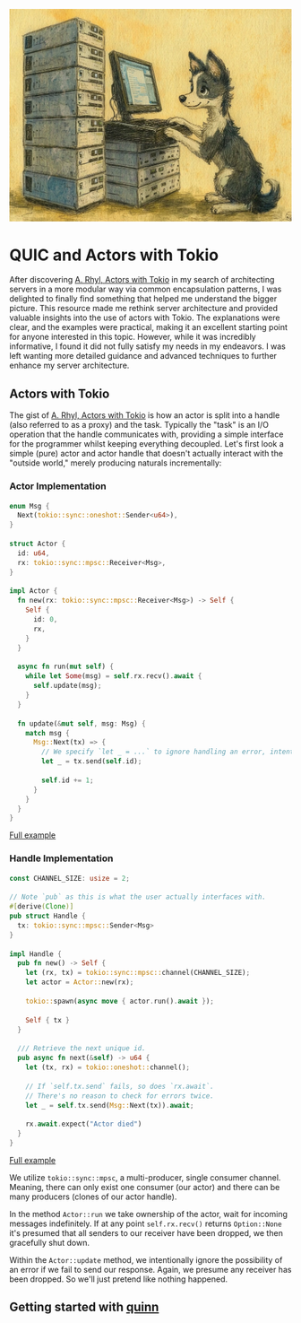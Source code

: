 ![Puppy Programmer](/public/dog-programmer.png "Puppy Programmer")

# QUIC and Actors with Tokio

After discovering [A. Rhyl, Actors with Tokio](https://ryhl.io/blog/actors-with-tokio/) in my search of architecting servers in a more modular way via common encapsulation patterns, I was delighted to finally find something that helped me understand the bigger picture. This resource made me rethink server architecture and provided valuable insights into the use of actors with Tokio. The explanations were clear, and the examples were practical, making it an excellent starting point for anyone interested in this topic. However, while it was incredibly informative, I found it did not fully satisfy my needs in my endeavors. I was left wanting more detailed guidance and advanced techniques to further enhance my server architecture.

## Actors with Tokio

The gist of [A. Rhyl, Actors with Tokio](https://ryhl.io/blog/actors-with-tokio/) is how an actor is split into a handle (also referred to as a proxy) and the task. Typically the "task" is an I/O operation that the handle communicates with, providing a simple interface for the programmer whilst keeping everything decoupled. Let's first look a simple (pure) actor and actor handle that doesn't actually interact with the "outside world," merely producing naturals incrementally:

### Actor Implementation

```rust
enum Msg {
  Next(tokio::sync::oneshot::Sender<u64>),
}

struct Actor {
  id: u64,
  rx: tokio::sync::mpsc::Receiver<Msg>,
}

impl Actor {
  fn new(rx: tokio::sync::mpsc::Receiver<Msg>) -> Self {
    Self { 
      id: 0,
      rx,
    }
  }

  async fn run(mut self) {
    while let Some(msg) = self.rx.recv().await {
      self.update(msg);
    }
  }

  fn update(&mut self, msg: Msg) {
    match msg {
      Msg::Next(tx) => {
        // We specify `let _ = ...` to ignore handling an error, intentionally!
        let _ = tx.send(self.id);

        self.id += 1;
      }
    }
  }
}
```

[Full example](PUT.GIST.HERE)

### Handle Implementation

```rust
const CHANNEL_SIZE: usize = 2;

// Note `pub` as this is what the user actually interfaces with.
#[derive(Clone)]
pub struct Handle {
  tx: tokio::sync::mpsc::Sender<Msg>
}

impl Handle {
  pub fn new() -> Self {
    let (rx, tx) = tokio::sync::mpsc::channel(CHANNEL_SIZE);
    let actor = Actor::new(rx);

    tokio::spawn(async move { actor.run().await });

    Self { tx }
  }

  /// Retrieve the next unique id.
  pub async fn next(&self) -> u64 {
    let (tx, rx) = tokio::oneshot::channel();

    // If `self.tx.send` fails, so does `rx.await`.
    // There's no reason to check for errors twice.
    let _ = self.tx.send(Msg::Next(tx)).await;

    rx.await.expect("Actor died")
  }
}
```

[Full example](PUT.GIST.HERE)

We utilize `tokio::sync::mpsc`, a multi-producer, single consumer channel. Meaning, there can only exist one consumer (our actor) and there can be many producers (clones of our actor handle).

In the method `Actor::run` we take ownership of the actor, wait for incoming messages indefinitely. If at any point `self.rx.recv()` returns `Option::None` it's presumed that all senders to our receiver have been dropped, we then gracefully shut down.

Within the `Actor::update` method, we intentionally ignore the possibility of an error if we fail to send our response. Again, we presume any receiver has been dropped. So we'll just pretend like nothing happened.

## Getting started with [quinn](https://crates.io/crates/quinn)

